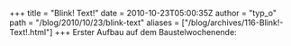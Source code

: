 +++
title = "Blink! Text!"
date = 2010-10-23T05:00:35Z
author = "typ_o"
path = "/blog/2010/10/23/blink-text"
aliases = ["/blog/archives/116-Blink!-Text!.html"]
+++
Erster Aufbau auf dem Baustelwochenende:

